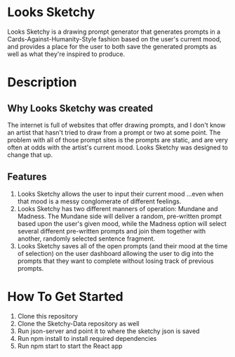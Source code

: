 # Looks Sketchy
Looks Sketchy is a drawing prompt generator that generates prompts in a Cards-Against-Humanity-Style fashion based on the user's current mood, and provides a place for the user to both save the generated prompts as well as what they're inspired to produce.
# Description
## Why Looks Sketchy was created
The internet is full of websites that offer drawing prompts, and I don't know an artist that hasn't tried to draw from a prompt or two at some point. The problem with all of those prompt sites is the prompts are static, and are very often at odds with the artist's current mood. Looks Sketchy was designed to change that up.
## Features
<ol>
  <li>Looks Sketchy allows the user to input their current mood ...even when that mood is a messy conglomerate of different feelings.</li>
  <li>Looks Sketchy has two different manners of operation: Mundane and Madness. The Mundane side will deliver a random, pre-written prompt based upon the user's given mood, while the Madness option will select several different pre-written prompts and join them together with another, randomly selected sentence fragment.</li>
  <li>Looks Sketchy saves all of the open prompts (and their mood at the time of selection) on the user dashboard allowing the user to dig into the prompts that they want to complete without losing track of previous prompts.</li>
</ol>

# How To Get Started
<ol>
<li>Clone this repository</li>
<li>Clone the Sketchy-Data repository as well</li>
<li>Run json-server and point it to where the sketchy json is saved</li>
<li>Run npm install to install required dependencies</li>
<li>Run npm start to start the React app</li>
</ol>
